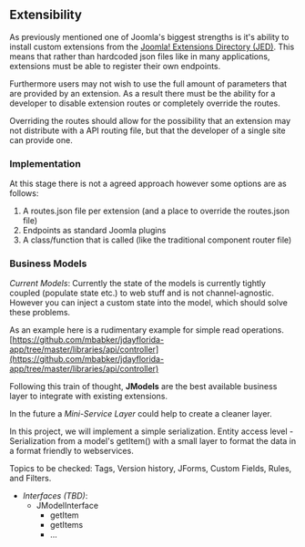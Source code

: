 ## Extensibility
As previously mentioned one of Joomla's biggest strengths is it's ability to install custom extensions from 
the [Joomla! Extensions Directory (JED)](https://extensions.joomla.org). This means that rather than hardcoded
json files like in many applications, extensions must be able to register their own endpoints.

Furthermore users may not wish to use the full amount of parameters that are provided by an extension. As a result
there must be the ability for a developer to disable extension routes or completely override the routes.

Overriding the routes should allow for the possibility that an extension may not distribute with a API routing file,
but that the developer of a single site can provide one.

### Implementation
At this stage there is not a agreed approach however some options are as follows:
 
 1. A routes.json file per extension (and a place to override the routes.json file)
 2. Endpoints as standard Joomla plugins
 3. A class/function that is called (like the traditional component router file)

### Business Models

*Current Models*: Currently the state of the models is currently tightly coupled (populate state etc.) to web stuff and
is not channel-agnostic. However you can inject a custom state into the model, which should solve these problems.

As an example here is a rudimentary example for simple read operations. [https://github.com/mbabker/jdayflorida-app/tree/master/libraries/api/controller](https://github.com/mbabker/jdayflorida-app/tree/master/libraries/api/controller)

Following this train of thought, **JModels** are the best available business layer to integrate with existing extensions.

In the future a *Mini-Service Layer* could help to create a cleaner layer.

In this project, we will implement a simple serialization. Entity access level - Serialization from a model's getItem()
with a small layer to format the data in a format friendly to webservices.

Topics to be checked: Tags, Version history, JForms, Custom Fields, Rules, and Filters.

* *Interfaces (TBD)*:
  - JModelInterface
    - getItem
    - getItems  
    - ...  
